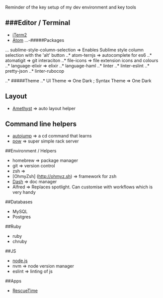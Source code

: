 Reminder of the key setup of my dev environment and key tools

###Editor / Terminal
---
- [iTerm2](#iterm2)
- [Atom](#atom)
...-#####Packages

... sublime-style-column-selection => Enables Sublime style column selection with the 'alt' button
..* atom-ternjs => autocomplete for es6
..* atomatigit => git interaciton
..* file-icons => file extension icons and colours
..* language-elixir => elixir
..* language-haml
..* linter
..* linter-eslint
..* pretty-json
..* linter-rubocop

  ..* #####Theme
  ..* UI Theme => One Dark ; Syntax Theme => One Dark

## Layout
- [Amethyst](http://ianyh.com/amethyst/) => auto layout helper

## Command line helpers
- [autojump](https://github.com/wting/autojump/wiki) => a cd command that learns
- [pow](http://pow.cx/manual.html) => super simple rack server

##Environment / Helpers
- homebrew => package manager
- git => version control
- zsh => 
- [OhmyZsh] (http://ohmyz.sh) => framework for zsh
- [Dash](https://kapeli.com/dash) => doc manager
- Alfred => Replaces spotlight. Can customise with workflows which is very handy

##Databases
- MySQL
- Postgres

##Ruby
- ruby
- chruby

##JS
- [node.js](https://nodejs.org/en/)
- nvm => node version manager
- eslint => linting of js

##Apps
- [RescueTime](https://www.rescuetime.com)

